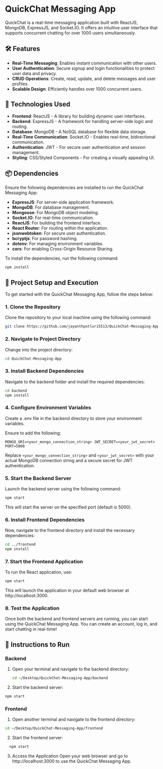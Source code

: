 # QuickChat Messaging App

QuickChat is a real-time messaging application built with ReactJS, MongoDB, ExpressJS, and Socket.IO. It offers an intuitive user interface that supports concurrent chatting for over 1000 users simultaneously.

## 🛠 Features
- **Real-Time Messaging**: Enables instant communication with other users.
- **User Authentication**: Secure signup and login functionalities to protect user data and privacy.
- **CRUD Operations**: Create, read, update, and delete messages and user profiles.
- **Scalable Design**: Efficiently handles over 1000 concurrent users.

## 📁 Technologies Used
- **Frontend**: ReactJS - A library for building dynamic user interfaces.
- **Backend**: ExpressJS - A framework for handling server-side logic and routing.
- **Database**: MongoDB - A NoSQL database for flexible data storage.
- **Real-Time Communication**: Socket.IO - Enables real-time, bidirectional communication.
- **Authentication**: JWT - For secure user authentication and session management.
- **Styling**: CSS/Styled Components - For creating a visually appealing UI.

## 📦 Dependencies

Ensure the following dependencies are installed to run the QuickChat Messaging App:

- **ExpressJS**: For server-side application framework.
- **MongoDB**: For database management.
- **Mongoose**: For MongoDB object modeling.
- **Socket.IO**: For real-time communication.
- **ReactJS**: For building the frontend interface.
- **React Router**: For routing within the application.
- **jsonwebtoken**: For secure user authentication.
- **bcryptjs**: For password hashing.
- **dotenv**: For managing environment variables.
- **cors**: For enabling Cross-Origin Resource Sharing.

To install the dependencies, run the following command:

```bash
npm install
```

## 🚀 Project Setup and Execution

To get started with the QuickChat Messaging App, follow the steps below:

### 1. Clone the Repository
Clone the repository to your local machine using the following command:

```bash
git clone https://github.com/jayanthpotluri5513/QuickChat-Messaging-App.git
```
### 2. Navigate to Project Directory
Change into the project directory:

```bash
cd QuickChat-Messaging-App
```
### 3. Install Backend Dependencies
Navigate to the backend folder and install the required dependencies:

```bash
cd backend
npm install
```
### 4. Configure Environment Variables
Create a .env file in the backend directory to store your environment variables.

Ensure to add the following:

`MONGO_URI=<your_mongo_connection_string>
JWT_SECRET=<your_jwt_secret>
PORT=5000`

Replace `<your_mongo_connection_string>` and `<your_jwt_secret>` with your actual MongoDB connection string and a secure secret for JWT authentication.

### 5. Start the Backend Server
Launch the backend server using the following command:

```bash
npm start
```
This will start the server on the specified port (default is 5000).

### 6. Install Frontend Dependencies
Now, navigate to the frontend directory and install the necessary dependencies:

```bash
cd ../frontend
npm install
```

### 7. Start the Frontend Application
To run the React application, use:

```bash
npm start
```
This will launch the application in your default web browser at http://localhost:3000.

### 8. Test the Application
Once both the backend and frontend servers are running, you can start using the QuickChat Messaging App. You can create an account, log in, and start chatting in real-time!


## 🏃 Instructions to Run

### Backend
1. Open your terminal and navigate to the backend directory:

   ```bash
   cd ~/Desktop/QuickChat-Messaging-App/backend
   ```
2. Start the backend server:

```bash
npm start
```
### Frontend
1. Open another terminal and navigate to the frontend directory:

  ```bash
  cd ~/Desktop/QuickChat-Messaging-App/frontend
  ```
2. Start the frontend server:

  ```bash
    npm start
  ```
3. Access the Application
   Open your web browser and go to http://localhost:3000 to use the QuickChat Messaging App.
